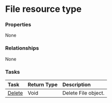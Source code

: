 # File resource type



### Properties
None

### Relationships
None


### Tasks

| Task		   | Return Type	|Description|
|:---------------|:--------|:----------|
|[Delete](../api/file_delete.md) | Void	|Delete File object. |

<!-- uuid: 41f65fb4-d0c6-4e60-8b0d-2cd1031a59f3
2015-10-14 23:39:33 UTC -->
<!-- {
  "type": "#page.annotation",
  "description": "File resource",
  "keywords": "",
  "section": "documentation",
  "tocPath": ""
}-->